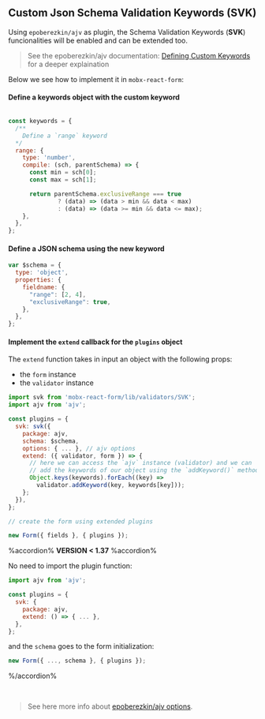 ## Custom Json Schema Validation Keywords (SVK)

Using `epoberezkin/ajv` as plugin, the Schema Validation Keywords (**SVK**) funcionalities will be enabled and can be extended too.

> See the epoberezkin/ajv documentation: [Defining Custom Keywords](https://github.com/epoberezkin/ajv/blob/master/CUSTOM.md) for a deeper explaination

Below we see how to implement it in `mobx-react-form`:

#### Define a keywords object with the custom keyword

```javascript

const keywords = {
  /**
    Define a `range` keyword
  */
  range: {
    type: 'number',
    compile: (sch, parentSchema) => {
      const min = sch[0];
      const max = sch[1];

      return parentSchema.exclusiveRange === true
              ? (data) => (data > min && data < max)
              : (data) => (data >= min && data <= max);
    },
  },
};
```

#### Define a JSON schema using the new keyword

```javascript
var $schema = {
  type: 'object',
  properties: {
    fieldname: {
      "range": [2, 4],
      "exclusiveRange": true,
    },
  },
};
```

#### Implement the `extend` callback for the `plugins` object

The `extend` function takes in input an object with the following props:

* the `form` instance
* the `validator` instance

```javascript
import svk from 'mobx-react-form/lib/validators/SVK';
import ajv from 'ajv';

const plugins = {
  svk: svk({
    package: ajv,
    schema: $schema,
    options: { ... }, // ajv options
    extend: ({ validator, form }) => {
      // here we can access the `ajv` instance (validator) and we can
      // add the keywords of our object using the `addKeyword()` method.
      Object.keys(keywords).forEach((key) =>
        validator.addKeyword(key, keywords[key]));
    };
  }),
};

// create the form using extended plugins

new Form({ fields }, { plugins });
```

%accordion% **VERSION < 1.37** %accordion%

No need to import the plugin function:

```javascript
import ajv from 'ajv';

const plugins = {
  svk: {
    package: ajv,
    extend: () => { ... },
  },
};
```

and the `schema` goes to the form initialization:

```javascript
new Form({ ..., schema }, { plugins });
```

%/accordion%

<br />

> See here more info about [epoberezkin/ajv options](https://github.com/epoberezkin/ajv#options).